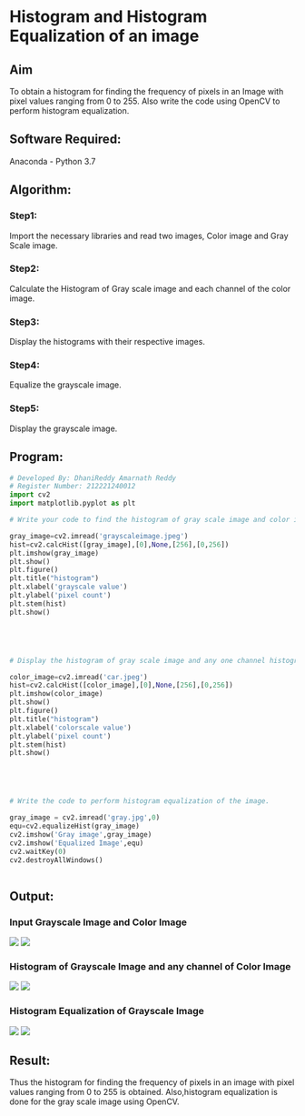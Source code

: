 # Histogram and Histogram Equalization of an image
## Aim
To obtain a histogram for finding the frequency of pixels in an Image with pixel values ranging from 0 to 255. Also write the code using OpenCV to perform histogram equalization.

## Software Required:
Anaconda - Python 3.7

## Algorithm:
### Step1:
Import the necessary libraries and read two images, Color image and Gray Scale image. 



### Step2:
Calculate the Histogram of Gray scale image and each channel of the color image. 

### Step3:
Display the histograms with their respective images. 

### Step4:
Equalize the grayscale image. 

### Step5:
Display the grayscale image. 



## Program:
```python
# Developed By: DhaniReddy Amarnath Reddy
# Register Number: 212221240012
import cv2
import matplotlib.pyplot as plt

# Write your code to find the histogram of gray scale image and color image channels.

gray_image=cv2.imread('grayscaleimage.jpeg')
hist=cv2.calcHist([gray_image],[0],None,[256],[0,256])
plt.imshow(gray_image)
plt.show()
plt.figure()
plt.title("histogram")
plt.xlabel('grayscale value')
plt.ylabel('pixel count')
plt.stem(hist)
plt.show()





# Display the histogram of gray scale image and any one channel histogram from color image

color_image=cv2.imread('car.jpeg')
hist=cv2.calcHist([color_image],[0],None,[256],[0,256])
plt.imshow(color_image)
plt.show()
plt.figure()
plt.title("histogram")
plt.xlabel('colorscale value')
plt.ylabel('pixel count')
plt.stem(hist)
plt.show()





# Write the code to perform histogram equalization of the image.

gray_image = cv2.imread('gray.jpg',0)
equ=cv2.equalizeHist(gray_image)
cv2.imshow('Gray image',gray_image)
cv2.imshow('Equalized Image',equ)
cv2.waitKey(0)
cv2.destroyAllWindows()



```
## Output:
### Input Grayscale Image and Color Image
![](im1.png)
![](im2.png)
### Histogram of Grayscale Image and any channel of Color Image
![](im3.png)
![](im4.png)
### Histogram Equalization of Grayscale Image
![](gray.png)
![](equi.png)

## Result: 
Thus the histogram for finding the frequency of pixels in an image with pixel values ranging from 0 to 255 is obtained. Also,histogram equalization is done for the gray scale image using OpenCV.

